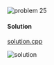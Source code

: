 ![problem 25](https://github.com/cpp-rakesh/DiscreteMathematicsAndItsApplications/blob/master/Chapter_6_Counting/6.2_The_Pigeonhole_Principle/Exercises/repo/problem_25.jpg)

#### Solution
[solution.cpp](https://github.com/cpp-rakesh/DiscreteMathematicsAndItsApplications/blob/master/Chapter_6_Counting/6.2_The_Pigeonhole_Principle/Exercises/repo/solution_25.cpp)

![solution](https://github.com/cpp-rakesh/DiscreteMathematicsAndItsApplications/blob/master/Chapter_6_Counting/6.2_The_Pigeonhole_Principle/Exercises/repo/solution_25.jpg)

